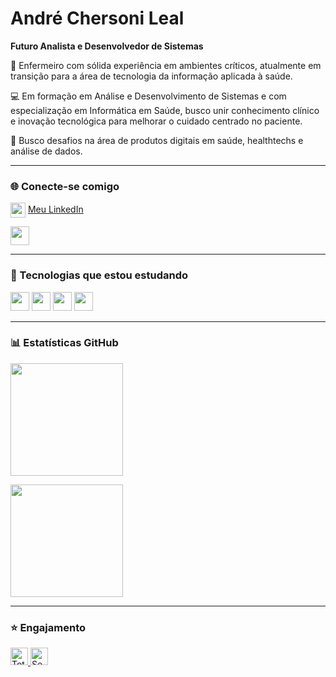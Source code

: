 # André Chersoni Leal

**Futuro Analista e Desenvolvedor de Sistemas**

🏥 Enfermeiro com sólida experiência em ambientes críticos, atualmente em transição para a área de tecnologia da informação aplicada à saúde.

💻 Em formação em Análise e Desenvolvimento de Sistemas e com especialização em Informática em Saúde, busco unir conhecimento clínico e inovação tecnológica para melhorar o cuidado centrado no paciente.

📌 Busco desafios na área de produtos digitais em saúde, healthtechs e análise de dados.

---

### 🌐 Conecte-se comigo

<p align="left">
  <img 
    src="https://cdn.jsdelivr.net/gh/devicons/devicon@latest/icons/linkedin/linkedin-original.svg" 
    width="24px" 
    style="vertical-align:middle;" 
  />
  <a href="https://www.linkedin.com/in/andré-chersoni-leal-655570244" target="_blank">
    Meu LinkedIn
  </a>
</p>
<a href="https://www.instagram.com/an_leal_" target="_blank">
  <img src="https://img.icons8.com/fluency/48/instagram-new.png" width="30px" />
</a>

---

### 🧠 Tecnologias que estou estudando

<p align="left">
  <img src="https://cdn.jsdelivr.net/gh/devicons/devicon@latest/icons/html5/html5-original.svg" width="30px" />
  <img src="https://cdn.jsdelivr.net/gh/devicons/devicon@latest/icons/css3/css3-original.svg" width="30px" />
  <img src="https://cdn.jsdelivr.net/gh/devicons/devicon@latest/icons/javascript/javascript-original.svg" width="30px" />
  <img src="https://cdn.jsdelivr.net/gh/devicons/devicon@latest/icons/python/python-original.svg" width="30px" />
</p>

---

### 📊 Estatísticas GitHub

<p align="left">
  <img 
    src="https://github-readme-stats.vercel.app/api?username=achersonileal&show_icons=true&theme=tokyonight&include_all_commits=true&locale=pt-br" 
    height="180"
  />
</p>

<p align="left">
  <img 
    src="https://github-readme-stats.vercel.app/api/top-langs/?username=achersonileal&theme=tokyonight&layout=compact&custom_title=Tecnologias&langs_count=4" 
    height="180"
  />
</p>

---

### ⭐ Engajamento

<p align="left">
  <a href="https://github.com/achersonileal?tab=repositories&sort=stargazers">
    <img 
      alt="Total de estrelas" 
      src="https://custom-icon-badges.demolab.com/github/stars/achersonileal?color=55960c&style=for-the-badge&labelColor=488207&logo=star&label=estrelas" 
      height="28"
    />
  </a>
  
  <a href="https://github.com/achersonileal?tab=followers">
    <img 
      alt="Seguidores" 
      src="https://custom-icon-badges.demolab.com/github/followers/achersonileal?color=236ad3&labelColor=1155ba&style=for-the-badge&logo=github&label=Seguidores&logoColor=white" 
      height="28"
    />
  </a>
</p>
